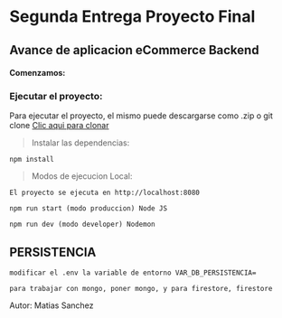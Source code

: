 # Segunda Entrega Proyecto Final

## Avance de aplicacion eCommerce Backend

#### Comenzamos:

### Ejecutar el proyecto:

Para ejecutar el proyecto, el mismo puede descargarse como .zip o git clone
[Clic aqui para clonar](https://github.com/matsanchez/proyectofinal-backend-2daParte.git)

> Instalar las dependencias:

```
npm install
```

> Modos de ejecucion Local:

```
El proyecto se ejecuta en http://localhost:8080
```

```
npm run start (modo produccion) Node JS

npm run dev (modo developer) Nodemon
```

## PERSISTENCIA

```
modificar el .env la variable de entorno VAR_DB_PERSISTENCIA=

para trabajar con mongo, poner mongo, y para firestore, firestore
```

Autor: Matias Sanchez
